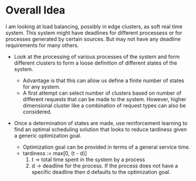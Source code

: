 # Overall Idea

I am looking at load balancing, possibly in edge clusters, as soft real time system. This system might have deadlines for different processess or for processes generated by certain sources. But may not have any deadline requirements for many others.

- Look at the processing of various processes of the system and form different clusters to form a loose definition of different states of the system.

  - Advantage is that this can allow us define a finite number of states for any system.
  - A first attempt can select number of clusters based on number of different requests that can be made to the system. However, higher dimensional cluster like a combination of request types can also be considered.

- Once a determination of states are made, use reinforcement learning to find an optimal scheduling solution that looks to reduce tardiness given a generic optimization goal.
  - Optimization goal can be provided in terms of a general service time.
  - tardiness := max[0, (t - d)]
    1. t -> total time spent in the system by a process
    2. d -> deadline for the process. If the process does not have a specific deadline then d defaults to the optimization goal.
